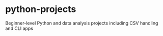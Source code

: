 # python-projects
Beginner-level Python and data analysis projects including CSV handling and CLI apps
